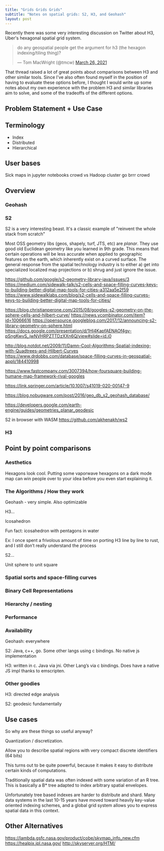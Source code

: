```yaml
---
title: "Grids Grids Grids"
subtitle: "Notes on spatial grids: S2, H3, and Geohash"
layout: post
---
```


Recently there was some very interesting discussion on Twitter about H3, Uber's hexagonal spatial grid system.

<blockquote class="twitter-tweet"><p lang="en" dir="ltr">do any geospatial people get the argument for h3 (the hexagon indexing/tiling thing)?</p>&mdash; Tom MacWright (@tmcw) <a href="https://twitter.com/tmcw/status/1375510900384227328?ref_src=twsrc%5Etfw">March 26, 2021</a></blockquote> <script async src="https://platform.twitter.com/widgets.js" charset="utf-8"></script>

That thread raised a lot of great points about comparisons between H3 and other similar tools. Since I've also often found myself in the position of having to evaluate these options before, I thought I would write up some notes about my own experience with the problem H3 and similar libraries aim to solve, and some of the tradeoffs of the different options.

## Problem Statement + Use Case

## Terminology

* Index
* Distributed
* Hierarchical

## User bases

Sick maps in jupyter notebooks crowd vs Hadoop cluster go brrr crowd

## Overview

### Geohash

### S2

S2 is a very interesting beast. It's a classic example of "reinvent the whole stack from scratch"

Most OSS geometry libs (geos, shapely, turf, JTS, etc) are _planar_. They use good old Euclidean geometry like you learned in 9th grade. This means that certain operations will be less accurate when applied to geographic features on the earth, which inherently exist on a curved surface. The general response from the spatial technology industry is to either a) get into specialized localized map projections or b) shrug and just ignore the issue.

https://github.com/google/s2-geometry-library-java/issues/3
https://medium.com/sidewalk-talk/s2-cells-and-space-filling-curves-keys-to-building-better-digital-map-tools-for-cities-a312aa5e2f59
https://www.sidewalklabs.com/blog/s2-cells-and-space-filling-curves-keys-to-building-better-digital-map-tools-for-cities/

https://blog.christianperone.com/2015/08/googles-s2-geometry-on-the-sphere-cells-and-hilbert-curve/
https://news.ycombinator.com/item?id=10066616
https://opensource.googleblog.com/2017/12/announcing-s2-library-geometry-on-sphere.html
https://docs.google.com/presentation/d/1Hl4KapfAENAOf4gv-pSngKwvS_jwNVHRPZTTDzXXn6Q/view#slide=id.i0

http://blog.notdot.net/2009/11/Damn-Cool-Algorithms-Spatial-indexing-with-Quadtrees-and-Hilbert-Curves
https://www.drdobbs.com/database/space-filling-curves-in-geospatial-appli/184410998

https://www.fastcompany.com/3007394/how-foursquare-building-humane-map-framework-rival-googles

https://link.springer.com/article/10.1007/s41019-020-00147-9

https://blog.nobugware.com/post/2016/geo_db_s2_geohash_database/

https://developers.google.com/earth-engine/guides/geometries_planar_geodesic

S2 in browser with WASM https://github.com/akhenakh/ws2
### H3

## Point by point comparisons

### Aesthetics

Hexagons look cool. Putting some vaporwave hexagons on a dark mode map can win people over to your idea before you even start explaining it.

### The Algorithms / How they work

Geohash - very simple. Also optimizable

H3...

Icosahedron

Fun fact: icosahedron with pentagons in water

Ex: I once spent a frivolous amount of time on porting H3 line by line to rust, and I still don’t really understand the process

S2...

Unit sphere to unit square

### Spatial sorts and space-filling curves

### Binary Cell Representations

### Hierarchy / nesting

### Performance

### Availability

Geohash: everywhere

S2: Java, c++, go. Some other langs using c bindings.  No native js implementation

H3: written in c. Java via jni. Other Lang’s via c bindings. Does have a native JS impl thanks to emscripten.

### Other goodies

H3: directed edge analysis

S2: geodesic fundamentally

## Use cases

So why are these things so useful anyway?

Quantization / discretization.

Allow you to describe spatial regions with very compact discrete identifiers (64 bits)

This turns out to be quite powerful, because it makes it easy to distribute certain kinds of computations.

Traditionally spatial data was often indexed with some variation of an R tree. This is basically a B* tree adapted to index arbitrary spatial envelopes.

Unfortunately tree based indexes are harder to distribute and shard. Many data systems in the last 10-15 years have moved toward heavily key-value oriented indexing schemes, and a global grid system allows you to express spatial data in this context.

## Other Alternatives

https://lambda.gsfc.nasa.gov/product/cobe/skymap_info_new.cfm
https://healpix.jpl.nasa.gov/
http://skyserver.org/HTM/
